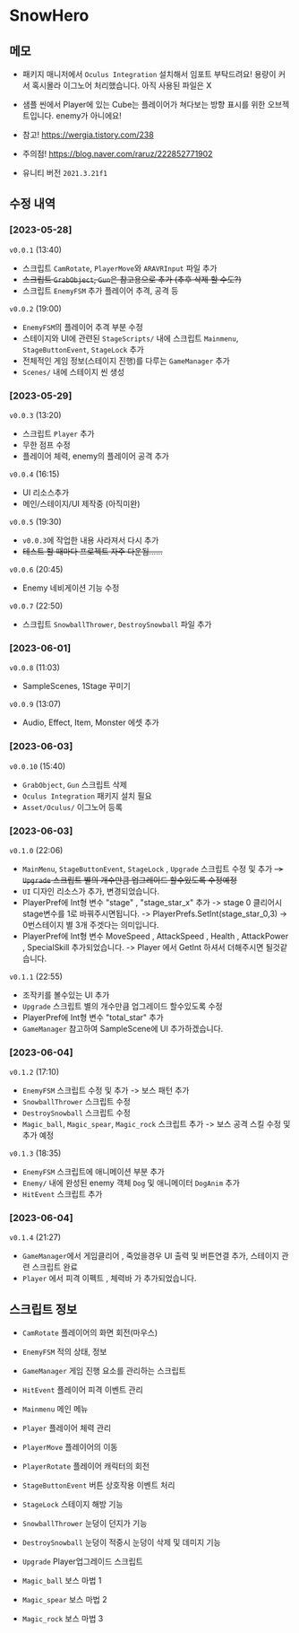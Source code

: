 # SnowHero

## 메모
- 패키지 매니저에서 `Oculus Integration` 설치해서 임포트 부탁드려요! 용량이 커서 혹시몰라 이그노어 처리했습니다. 아직 사용된 파일은 X

- 샘플 씬에서 Player에 있는 Cube는 플레이어가 쳐다보는 방향 표시를 위한 오브젝트입니다. enemy가 아니에요!

- 참고!
https://wergia.tistory.com/238

- 주의점!
https://blog.naver.com/raruz/222852771902

- 유니티 버전
`2021.3.21f1`



## 수정 내역
### [2023-05-28]
`v0.0.1` (13:40)
- 스크립트 `CamRotate`, `PlayerMove`와 `ARAVRInput` 파일 추가 
- ~~스크립트 `GrabObject`, `Gun`은 참고용으로 추가 (추후 삭제 할 수도?)~~
- 스크립트 `EnemyFSM` 추가
    플레이어 추격, 공격 등

`v0.0.2` (19:00)
- `EnemyFSM`의 플레이어 추격 부분 수정
- 스테이지와 UI에 관련된 `StageScripts/` 내에 스크립트 `Mainmenu`, `StageButtonEvent`, `StageLock` 추가
- 전체적인 게임 정보(스테이지 진행)를 다루는 `GameManager` 추가
- `Scenes/` 내에 스테이지 씬 생성


### [2023-05-29]
`v0.0.3` (13:20)
- 스크립트 `Player` 추가
- 무한 점프 수정
- 플레이어 체력, enemy의 플레이어 공격 추가

`v0.0.4` (16:15)
- UI 리소스추가
- 메인/스테이지/UI 제작중 (아직미완)

`v0.0.5` (19:30)
- `v0.0.3`에 작업한 내용 사라져서 다시 추가
- ~~테스트 할 때마다 프로젝트 자주 다운됨......~~

`v0.0.6` (20:45)
- Enemy 네비게이션 기능 수정

`v0.0.7` (22:50)
- 스크립트 `SnowballThrower`, `DestroySnowball` 파일  추가


### [2023-06-01]
`v0.0.8` (11:03)
- SampleScenes, 1Stage 꾸미기

`v0.0.9` (13:07)
- Audio, Effect, Item, Monster 에셋 추가


### [2023-06-03]
`v0.0.10` (15:40)
- `GrabObject`, `Gun` 스크립트 삭제
- `Oculus Integration` 패키지 설치 필요
- `Asset/Oculus/` 이그노어 등록


### [2023-06-03]
`v0.1.0` (22:06)
- `MainMenu`, `StageButtonEvent`, `StageLock` , `Upgrade` 스크립트 수정 및 추가
    ~~->  `Upgrade` 스크립트 별의 개수만큼 업그레이드 할수있도록 수정예정~~ 
- `UI` 디자인 리소스가 추가, 변경되었습니다.
- PlayerPref에 Int형 변수 "stage" , "stage_star_x" 추가 
    -> stage 0 클리어시 stage변수를 1로 바꿔주시면됩니다. 
    -> PlayerPrefs.SetInt(stage_star_0,3) -> 0번스테이지 별 3개 주겟다는 의미입니다. 
- PlayerPref에 Int형 변수 MoveSpeed , AttackSpeed , Health , AttackPower , SpecialSkill 추가되었습니다. 
    -> Player 에서 GetInt 하셔서 더해주시면 될것같습니다.

`v0.1.1` (22:55)
- 조작키를 볼수있는 UI 추가
- `Upgrade` 스크립트 별의 개수만큼 업그레이드 할수있도록 수정
- PlayerPref에 Int형 변수 "total_star" 추가 
- `GameManager` 참고하여 SampleScene에 UI 추가하겠습니다. 


### [2023-06-04]
`v0.1.2` (17:10)
- `EnemyFSM` 스크립트 수정 및 추가
    -> 보스 패턴 추가
- `SnowballThrower` 스크립트 수정
- `DestroySnowball` 스크립트 수정
- `Magic_ball`, `Magic_spear`, `Magic_rock` 스크립트 추가
    -> 보스 공격 스킬 수정 및 추가 예정

`v0.1.3` (18:35)
- `EnemyFSM` 스크립트에 애니메이션 부분 추가
- `Enemy/` 내에 완성된 enemy 객체 `Dog` 및 애니메이터 `DogAnim` 추가
- `HitEvent` 스크립트 추가

### [2023-06-04]
`v0.1.4` (21:27)
- `GameManager`에서 게임클리어 , 죽었을경우 UI 출력 및 버튼연결 추가, 스테이지 관련 스크립트 완료
- `Player` 에서 피격 이펙트 , 체력바 가 추가되었습니다.

## 스크립트 정보
- `CamRotate`
    플레이어의 화면 회전(마우스)

- `EnemyFSM`
    적의 상태, 정보

- `GameManager`
    게임 진행 요소를 관리하는 스크립트

- `HitEvent`
    플레이어 피격 이벤트 관리

- `Mainmenu`
    메인 메뉴

- `Player`
    플레이어 체력 관리

- `PlayerMove`
    플레이어의 이동

- `PlayerRotate`
    플레이어 캐릭터의 회전

- `StageButtonEvent`
    버튼 상호작용 이벤트 처리

- `StageLock`
    스테이지 해방 기능

- `SnowballThrower`
    눈덩이 던지가 기능

- `DestroySnowball`
    눈덩이 적중시 눈덩이 삭제 및 데미지 기능

- `Upgrade` 
    Player업그레이드 스크립트 

- `Magic_ball`
    보스 마법 1
- `Magic_spear`
    보스 마법 2
- `Magic_rock`
    보스 마법 3
